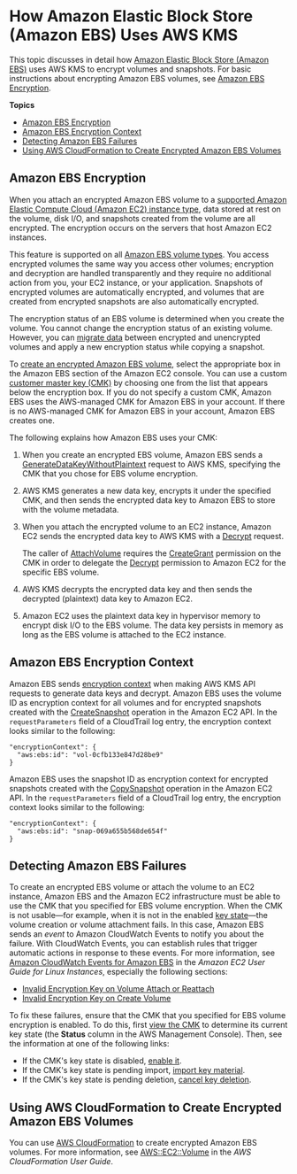 # How Amazon Elastic Block Store \(Amazon EBS\) Uses AWS KMS<a name="services-ebs"></a>

This topic discusses in detail how [Amazon Elastic Block Store \(Amazon EBS\)](http://docs.aws.amazon.com/AWSEC2/latest/UserGuide/AmazonEBS.html) uses AWS KMS to encrypt volumes and snapshots\. For basic instructions about encrypting Amazon EBS volumes, see [Amazon EBS Encryption](http://docs.aws.amazon.com/AWSEC2/latest/UserGuide/EBSEncryption.html)\.

**Topics**
+ [Amazon EBS Encryption](#ebs-encrypt)
+ [Amazon EBS Encryption Context](#ebs-encryption-context)
+ [Detecting Amazon EBS Failures](#ebs-failures)
+ [Using AWS CloudFormation to Create Encrypted Amazon EBS Volumes](#ebs-encryption-using-cloudformation)

## Amazon EBS Encryption<a name="ebs-encrypt"></a>

When you attach an encrypted Amazon EBS volume to a [supported Amazon Elastic Compute Cloud \(Amazon EC2\) instance type](http://docs.aws.amazon.com/AWSEC2/latest/UserGuide/EBSEncryption.html#EBSEncryption_supported_instances), data stored at rest on the volume, disk I/O, and snapshots created from the volume are all encrypted\. The encryption occurs on the servers that host Amazon EC2 instances\.

This feature is supported on all [Amazon EBS volume types](http://docs.aws.amazon.com/AWSEC2/latest/UserGuide/EBSVolumeTypes.html)\. You access encrypted volumes the same way you access other volumes; encryption and decryption are handled transparently and they require no additional action from you, your EC2 instance, or your application\. Snapshots of encrypted volumes are automatically encrypted, and volumes that are created from encrypted snapshots are also automatically encrypted\.

The encryption status of an EBS volume is determined when you create the volume\. You cannot change the encryption status of an existing volume\. However, you can [migrate data](http://docs.aws.amazon.com/AWSEC2/latest/UserGuide/EBSEncryption.html#EBSEncryption_considerations) between encrypted and unencrypted volumes and apply a new encryption status while copying a snapshot\.

To [create an encrypted Amazon EBS volume](http://docs.aws.amazon.com/AWSEC2/latest/UserGuide/ebs-creating-volume.html), select the appropriate box in the Amazon EBS section of the Amazon EC2 console\. You can use a custom [customer master key \(CMK\)](concepts.md#master_keys) by choosing one from the list that appears below the encryption box\. If you do not specify a custom CMK, Amazon EBS uses the AWS\-managed CMK for Amazon EBS in your account\. If there is no AWS\-managed CMK for Amazon EBS in your account, Amazon EBS creates one\.

The following explains how Amazon EBS uses your CMK:

1. When you create an encrypted EBS volume, Amazon EBS sends a [GenerateDataKeyWithoutPlaintext](http://docs.aws.amazon.com/kms/latest/APIReference/API_GenerateDataKeyWithoutPlaintext.html) request to AWS KMS, specifying the CMK that you chose for EBS volume encryption\.

1. AWS KMS generates a new data key, encrypts it under the specified CMK, and then sends the encrypted data key to Amazon EBS to store with the volume metadata\.

1. When you attach the encrypted volume to an EC2 instance, Amazon EC2 sends the encrypted data key to AWS KMS with a [Decrypt](http://docs.aws.amazon.com/kms/latest/APIReference/API_Decrypt.html) request\.

     The caller of [AttachVolume](https://docs.aws.amazon.com/AWSEC2/latest/APIReference/API_AttachVolume.html) requires the [CreateGrant](http://docs.aws.amazon.com/kms/latest/APIReference/API_CreateGrant.html) permission on the CMK in order to delegate the [Decrypt](http://docs.aws.amazon.com/kms/latest/APIReference/API_Decrypt.html) permission to Amazon EC2 for the specific EBS volume\.

1. AWS KMS decrypts the encrypted data key and then sends the decrypted \(plaintext\) data key to Amazon EC2\.

1. Amazon EC2 uses the plaintext data key in hypervisor memory to encrypt disk I/O to the EBS volume\. The data key persists in memory as long as the EBS volume is attached to the EC2 instance\.

## Amazon EBS Encryption Context<a name="ebs-encryption-context"></a>

Amazon EBS sends [encryption context](encryption-context.md) when making AWS KMS API requests to generate data keys and decrypt\. Amazon EBS uses the volume ID as encryption context for all volumes and for encrypted snapshots created with the [CreateSnapshot](http://docs.aws.amazon.com/AWSEC2/latest/APIReference/API_CreateSnapshot.html) operation in the Amazon EC2 API\. In the `requestParameters` field of a CloudTrail log entry, the encryption context looks similar to the following:

```
"encryptionContext": {
  "aws:ebs:id": "vol-0cfb133e847d28be9"
}
```

Amazon EBS uses the snapshot ID as encryption context for encrypted snapshots created with the [CopySnapshot](http://docs.aws.amazon.com/AWSEC2/latest/APIReference/API_CopySnapshot.html) operation in the Amazon EC2 API\. In the `requestParameters` field of a CloudTrail log entry, the encryption context looks similar to the following:

```
"encryptionContext": {
  "aws:ebs:id": "snap-069a655b568de654f"
}
```

## Detecting Amazon EBS Failures<a name="ebs-failures"></a>

To create an encrypted EBS volume or attach the volume to an EC2 instance, Amazon EBS and the Amazon EC2 infrastructure must be able to use the CMK that you specified for EBS volume encryption\. When the CMK is not usable—for example, when it is not in the enabled [key state](key-state.md)—the volume creation or volume attachment fails\. In this case, Amazon EBS sends an *event* to Amazon CloudWatch Events to notify you about the failure\. With CloudWatch Events, you can establish rules that trigger automatic actions in response to these events\. For more information, see [Amazon CloudWatch Events for Amazon EBS](http://docs.aws.amazon.com/AWSEC2/latest/UserGuide/ebs-cloud-watch-events.html) in the *Amazon EC2 User Guide for Linux Instances*, especially the following sections:
+ [Invalid Encryption Key on Volume Attach or Reattach](http://docs.aws.amazon.com/AWSEC2/latest/UserGuide/ebs-cloud-watch-events.html#attach-fail-key)
+ [Invalid Encryption Key on Create Volume](http://docs.aws.amazon.com/AWSEC2/latest/UserGuide/ebs-cloud-watch-events.html#create-fail-key)

To fix these failures, ensure that the CMK that you specified for EBS volume encryption is enabled\. To do this, first [view the CMK](viewing-keys.md) to determine its current key state \(the **Status** column in the AWS Management Console\)\. Then, see the information at one of the following links:
+ If the CMK's key state is disabled, [enable it](enabling-keys.md)\.
+ If the CMK's key state is pending import, [import key material](importing-keys.md#importing-keys-overview)\.
+ If the CMK's key state is pending deletion, [cancel key deletion](deleting-keys.md#deleting-keys-scheduling-key-deletion)\.

## Using AWS CloudFormation to Create Encrypted Amazon EBS Volumes<a name="ebs-encryption-using-cloudformation"></a>

You can use [AWS CloudFormation](https://aws.amazon.com/cloudformation/) to create encrypted Amazon EBS volumes\. For more information, see [AWS::EC2::Volume](http://docs.aws.amazon.com/AWSCloudFormation/latest/UserGuide/aws-properties-ec2-ebs-volume.html) in the *AWS CloudFormation User Guide*\.